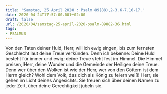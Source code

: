 ```yaml
---
title: 'Samstag, 25 April 2020 : Psalm 89(88),2-3.6-7.16-17.'
date: 2020-04-24T17:57:00.001+02:00
draft: false
url: /2020/04/samstag-25-april-2020-psalm-89882-36.html
tags: 
- PSALMUS
---
```


Von den Taten deiner Huld, Herr, will ich ewig singen, bis zum fernsten Geschlecht laut deine Treue verkünden. Denn ich bekenne: Deine Huld besteht für immer und ewig; deine Treue steht fest im Himmel. Die Himmel preisen, Herr, deine Wunder und die Gemeinde der Heiligen deine Treue. Denn wer über den Wolken ist wie der Herr, wer von den Göttern ist dem Herrn gleich? Wohl dem Volk, das dich als König zu feiern weiß! Herr, sie gehen im Licht deines Angesichts. Sie freuen sich über deinen Namen zu jeder Zeit, über deine Gerechtigkeit jubeln sie.